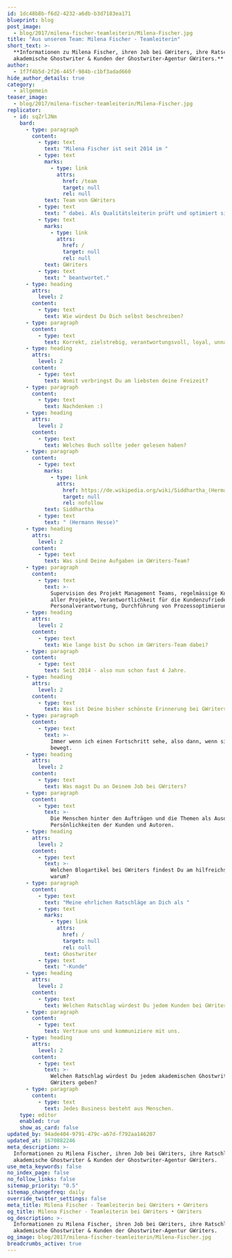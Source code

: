```yaml
---
id: 1dc48b8b-f6d2-4232-a6db-b3d7183ea171
blueprint: blog
post_image:
  - blog/2017/milena-fischer-teamleiterin/Milena-Fischer.jpg
title: "Aus unserem Team: Milena Fischer - Teamleiterin"
short_text: >-
  **Informationen zu Milena Fischer, ihren Job bei GWriters, ihre Ratschläge an
  akademische Ghostwriter & Kunden der Ghostwriter-Agentur GWriters.**
author:
  - 1f7f4b5d-2f26-445f-984b-c1bf3adad660
hide_author_details: true
category:
  - allgemein
teaser_image:
  - blog/2017/milena-fischer-teamleiterin/Milena-Fischer.jpg
replicator:
  - id: sqZrlJNm
    bard:
      - type: paragraph
        content:
          - type: text
            text: "Milena Fischer ist seit 2014 im "
          - type: text
            marks:
              - type: link
                attrs:
                  href: /team
                  target: null
                  rel: null
            text: Team von GWriters
          - type: text
            text: " dabei. Als Qualitätsleiterin prüft und optimiert sie täglich die Qualität von Ausarbeitungen bei GWriters und die Zufriedenheit unserer Kunden und akademischen Experten. In diesem Beitrag hat Milena Fischer einige Fragen über sich und ihre Arbeit bei "
          - type: text
            marks:
              - type: link
                attrs:
                  href: /
                  target: null
                  rel: null
            text: GWriters
          - type: text
            text: " beantwortet."
      - type: heading
        attrs:
          level: 2
        content:
          - type: text
            text: Wie würdest Du Dich selbst beschreiben?
      - type: paragraph
        content:
          - type: text
            text: Korrekt, zielstrebig, verantwortungsvoll, loyal, unnachgiebig.
      - type: heading
        attrs:
          level: 2
        content:
          - type: text
            text: Womit verbringst Du am liebsten deine Freizeit?
      - type: paragraph
        content:
          - type: text
            text: Nachdenken :)
      - type: heading
        attrs:
          level: 2
        content:
          - type: text
            text: Welches Buch sollte jeder gelesen haben?
      - type: paragraph
        content:
          - type: text
            marks:
              - type: link
                attrs:
                  href: https://de.wikipedia.org/wiki/Siddhartha_(Hermann_Hesse)
                  target: null
                  rel: nofollow
            text: Siddhartha
          - type: text
            text: " (Hermann Hesse)"
      - type: heading
        attrs:
          level: 2
        content:
          - type: text
            text: Was sind Deine Aufgaben im GWriters-Team?
      - type: paragraph
        content:
          - type: text
            text: >-
              Supervision des Projekt Management Teams, regelmässige Kontrolle
              aller Projekte, Verantwortlichkeit für die Kundenzufriedenheit,
              Personalverantwortung, Durchführung von Prozessoptimierungen.
      - type: heading
        attrs:
          level: 2
        content:
          - type: text
            text: Wie lange bist Du schon im GWriters-Team dabei?
      - type: paragraph
        content:
          - type: text
            text: Seit 2014 - also nun schon fast 4 Jahre.
      - type: heading
        attrs:
          level: 2
        content:
          - type: text
            text: Was ist Deine bisher schönste Erinnerung bei GWriters?
      - type: paragraph
        content:
          - type: text
            text: >-
              Immer wenn ich einen Fortschritt sehe, also dann, wenn sich etwas
              bewegt.
      - type: heading
        attrs:
          level: 2
        content:
          - type: text
            text: Was magst Du an Deinem Job bei GWriters?
      - type: paragraph
        content:
          - type: text
            text: >-
              Die Menschen hinter den Aufträgen und die Themen als Ausdruck der
              Persönlichkeiten der Kunden und Autoren.
      - type: heading
        attrs:
          level: 2
        content:
          - type: text
            text: >-
              Welchen Blogartikel bei GWriters findest Du am hilfreichsten und
              warum?
      - type: paragraph
        content:
          - type: text
            text: "Meine ehrlichen Ratschläge an Dich als "
          - type: text
            marks:
              - type: link
                attrs:
                  href: /
                  target: null
                  rel: null
            text: Ghostwriter
          - type: text
            text: "-Kunde"
      - type: heading
        attrs:
          level: 2
        content:
          - type: text
            text: Welchen Ratschlag würdest Du jedem Kunden bei GWriters geben?
      - type: paragraph
        content:
          - type: text
            text: Vertraue uns und kommuniziere mit uns.
      - type: heading
        attrs:
          level: 2
        content:
          - type: text
            text: >-
              Welchen Ratschlag würdest Du jedem akademischen Ghostwriter bei
              GWriters geben?
      - type: paragraph
        content:
          - type: text
            text: Jedes Business besteht aus Menschen.
    type: editor
    enabled: true
    show_as_card: false
updated_by: 94ade404-9791-479c-a67d-f792aa146207
updated_at: 1670882246
meta_description: >-
  Informationen zu Milena Fischer, ihren Job bei GWriters, ihre Ratschläge an
  akademische Ghostwriter & Kunden der Ghostwriter-Agentur GWriters.
use_meta_keywords: false
no_index_page: false
no_follow_links: false
sitemap_priority: "0.5"
sitemap_changefreq: daily
override_twitter_settings: false
meta_title: Milena Fischer - Teamleiterin bei GWriters • GWriters
og_title: Milena Fischer - Teamleiterin bei GWriters • GWriters
og_description: >-
  Informationen zu Milena Fischer, ihren Job bei GWriters, ihre Ratschläge an
  akademische Ghostwriter & Kunden der Ghostwriter-Agentur GWriters.
og_image: blog/2017/milena-fischer-teamleiterin/Milena-Fischer.jpg
breadcrumbs_active: true
---
```

